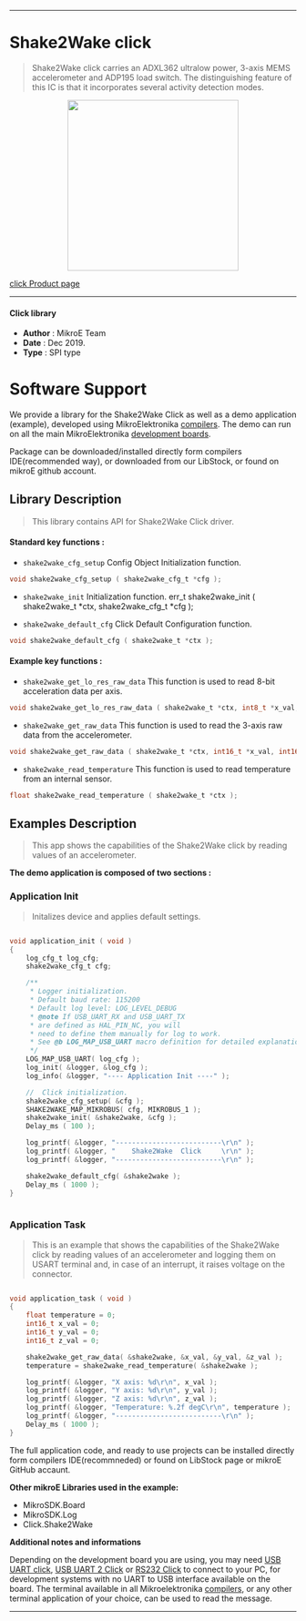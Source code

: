 
---
# Shake2Wake click

> Shake2Wake click carries an ADXL362 ultralow power, 3-axis MEMS accelerometer and ADP195 load switch. The distinguishing feature of this IC is that it incorporates several activity detection modes.

<p align="center">
  <img src="https://download.mikroe.com/images/click_for_ide/shake2wake_click.png" height=300px>
</p>

[click Product page](https://www.mikroe.com/shake-2-wake-click)

---


#### Click library 

- **Author**        : MikroE Team
- **Date**          : Dec 2019.
- **Type**          : SPI type


# Software Support

We provide a library for the Shake2Wake Click 
as well as a demo application (example), developed using MikroElektronika 
[compilers](https://shop.mikroe.com/compilers). 
The demo can run on all the main MikroElektronika [development boards](https://shop.mikroe.com/development-boards).

Package can be downloaded/installed directly form compilers IDE(recommended way), or downloaded from our LibStock, or found on mikroE github account. 

## Library Description

> This library contains API for Shake2Wake Click driver.

#### Standard key functions :

- `shake2wake_cfg_setup` Config Object Initialization function.
```c
void shake2wake_cfg_setup ( shake2wake_cfg_t *cfg ); 
```

- `shake2wake_init` Initialization function.
err_t shake2wake_init ( shake2wake_t *ctx, shake2wake_cfg_t *cfg );

- `shake2wake_default_cfg` Click Default Configuration function.
```c
void shake2wake_default_cfg ( shake2wake_t *ctx );
```

#### Example key functions :

- `shake2wake_get_lo_res_raw_data` This function is used to read 8-bit acceleration data per axis.
```c
void shake2wake_get_lo_res_raw_data ( shake2wake_t *ctx, int8_t *x_val, int8_t *y_val, int8_t *z_val );
```

- `shake2wake_get_raw_data` This function is used to read the 3-axis raw data from the accelerometer.
```c
void shake2wake_get_raw_data ( shake2wake_t *ctx, int16_t *x_val, int16_t *y_val, int16_t *z_val )
```

- `shake2wake_read_temperature` This function is used to read temperature from an internal sensor.
```c
float shake2wake_read_temperature ( shake2wake_t *ctx );
```

## Examples Description

> This app shows the capabilities of the Shake2Wake click by
> reading values of an accelerometer.

**The demo application is composed of two sections :**

### Application Init 

> Initalizes device and applies default settings.

```c

void application_init ( void )
{
    log_cfg_t log_cfg;
    shake2wake_cfg_t cfg;

    /** 
     * Logger initialization.
     * Default baud rate: 115200
     * Default log level: LOG_LEVEL_DEBUG
     * @note If USB_UART_RX and USB_UART_TX 
     * are defined as HAL_PIN_NC, you will 
     * need to define them manually for log to work. 
     * See @b LOG_MAP_USB_UART macro definition for detailed explanation.
     */
    LOG_MAP_USB_UART( log_cfg );
    log_init( &logger, &log_cfg );
    log_info( &logger, "---- Application Init ----" );

    //  Click initialization.
    shake2wake_cfg_setup( &cfg );
    SHAKE2WAKE_MAP_MIKROBUS( cfg, MIKROBUS_1 );
    shake2wake_init( &shake2wake, &cfg );
    Delay_ms ( 100 );

    log_printf( &logger, "--------------------------\r\n" );
    log_printf( &logger, "    Shake2Wake  Click     \r\n" );
    log_printf( &logger, "--------------------------\r\n" );

    shake2wake_default_cfg( &shake2wake );
    Delay_ms ( 1000 );
}
  
```

### Application Task

> This is an example that shows the capabilities of the Shake2Wake click by
> reading values of an accelerometer and logging them on USART terminal and,
> in case of an interrupt, it raises voltage on the connector.

```c

void application_task ( void )
{
    float temperature = 0;
    int16_t x_val = 0;
    int16_t y_val = 0;
    int16_t z_val = 0;

    shake2wake_get_raw_data( &shake2wake, &x_val, &y_val, &z_val );
    temperature = shake2wake_read_temperature( &shake2wake );

    log_printf( &logger, "X axis: %d\r\n", x_val );
    log_printf( &logger, "Y axis: %d\r\n", y_val );
    log_printf( &logger, "Z axis: %d\r\n", z_val );
    log_printf( &logger, "Temperature: %.2f degC\r\n", temperature );
    log_printf( &logger, "--------------------------\r\n" );
    Delay_ms ( 1000 );
}  

```

The full application code, and ready to use projects can be  installed directly form compilers IDE(recommneded) or found on LibStock page or mikroE GitHub accaunt.

**Other mikroE Libraries used in the example:** 

- MikroSDK.Board
- MikroSDK.Log
- Click.Shake2Wake

**Additional notes and informations**

Depending on the development board you are using, you may need 
[USB UART click](https://shop.mikroe.com/usb-uart-click), 
[USB UART 2 Click](https://shop.mikroe.com/usb-uart-2-click) or 
[RS232 Click](https://shop.mikroe.com/rs232-click) to connect to your PC, for 
development systems with no UART to USB interface available on the board. The 
terminal available in all Mikroelektronika 
[compilers](https://shop.mikroe.com/compilers), or any other terminal application 
of your choice, can be used to read the message.



---
